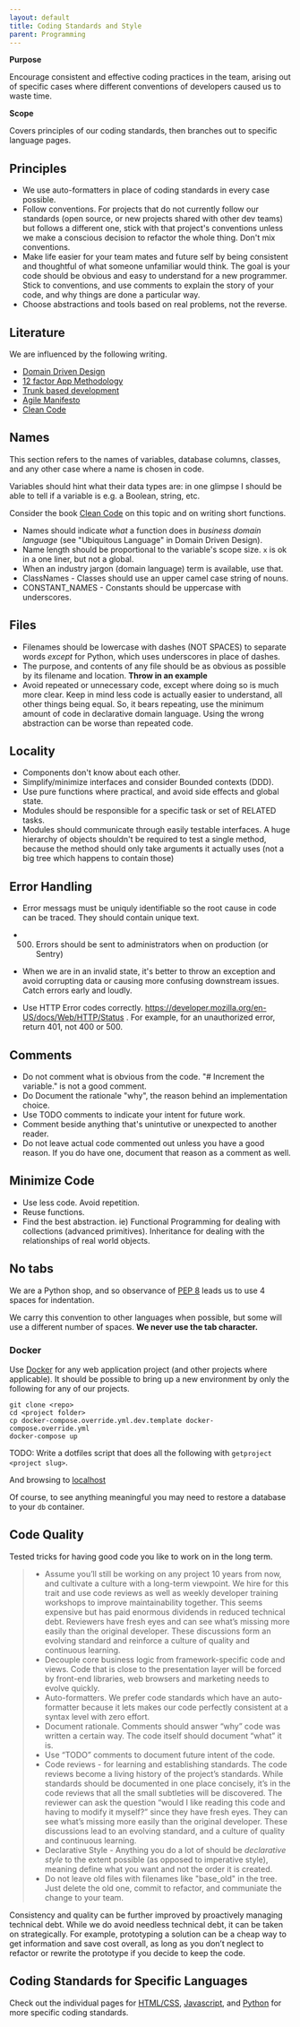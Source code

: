 ```yaml
---
layout: default
title: Coding Standards and Style
parent: Programming
---
```


**Purpose**

Encourage consistent and effective coding practices in the team, arising out of specific cases where different conventions of developers caused
us to waste time.

**Scope**

Covers principles of our coding standards, then branches out to specific language pages.

## Principles

  - We use auto-formatters in place of coding standards in every case
    possible.
  - Follow conventions. For projects that do not currently follow our
    standards (open source, or new projects shared with other dev teams)
    but follows a different one, stick with that project's conventions
    unless we make a conscious decision to refactor the whole thing.
    Don't mix conventions.
  - Make life easier for your team mates and future self by being
    consistent and thoughtful of what someone unfamiliar would think.
    The goal is your code should be obvious and easy to understand for a
    new programmer. Stick to conventions, and use comments to explain
    the story of your code, and why things are done a particular way.
  - Choose abstractions and tools based on real problems, not the
    reverse.

## Literature

We are influenced by the following writing.

  - [Domain Driven Design](https://en.wikipedia.org/wiki/Domain-driven_design)
  - [12 factor App Methodology](https://12factor.net/)
  - [Trunk based development](https://trunkbaseddevelopment.com/)
  - [Agile Manifesto](https://agilemanifesto.org/)
  - [Clean Code](https://www.oreilly.com/library/view/clean-code/9780136083238/)

## Names

This section refers to the names of variables, database columns,
classes, and any other case where a name is chosen in code.

Variables should hint what their data types are: in one glimpse I should
be able to tell if a variable is e.g. a Boolean, string, etc.

Consider the book [Clean Code](https://www.oreilly.com/library/view/clean-code/9780136083238/) on
this topic and on writing short functions.

  - Names should indicate *what* a function does in *business domain
    language* (see "Ubiquitous Language" in Domain Driven Design).
  - Name length should be proportional to the variable's scope size. `x`
    is ok in a one liner, but not a global.
  - When an industry jargon (domain language) term is available, use
    that.
  - ClassNames - Classes should use an upper camel case string of nouns.
  - CONSTANT\_NAMES - Constants should be uppercase with underscores.

## Files

  - Filenames should be lowercase with dashes (NOT SPACES) to separate
    words *except* for Python, which uses underscores in place of
    dashes.
  - The purpose, and contents of any file should be as obvious as
    possible by its filename and location. **Throw in an example**
  - Avoid repeated or unnecessary code, except where doing so is much
    more clear. Keep in mind less code is actually easier to understand,
    all other things being equal. So, it bears repeating, use the
    minimum amount of code in declarative domain language. Using the
    wrong abstraction can be worse than repeated code.

## Locality

  - Components don't know about each other.
  - Simplify/minimize interfaces and consider Bounded contexts (DDD).
  - Use pure functions where practical, and avoid side effects and
    global state.
  - Modules should be responsible for a specific task or set of RELATED
    tasks.
  - Modules should communicate through easily testable interfaces. A
    huge hierarchy of objects shouldn't be required to test a single
    method, because the method should only take arguments it actually
    uses (not a big tree which happens to contain those)

## Error Handling

  - Error messags must be uniquly identifiable so the root cause in code
    can be traced. They should contain unique text.

  - 500) Errors should be sent to administrators when on production (or
         Sentry)

  - When we are in an invalid state, it's better to throw an exception
    and avoid corrupting data or causing more confusing downstream
    issues. Catch errors early and loudly.

  - Use HTTP Error codes correctly.
    <https://developer.mozilla.org/en-US/docs/Web/HTTP/Status> . For
    example, for an unauthorized error, return 401, not 400 or 500.

## Comments

  - Do not comment what is obvious from the code. "\# Increment the
    variable." is not a good comment.
  - Do Document the rationale "why", the reason behind an implementation
    choice.
  - Use TODO comments to indicate your intent for future work.
  - Comment beside anything that's unintutive or unexpected to another
    reader.
  - Do not leave actual code commented out unless you have a good
    reason. If you do have one, document that reason as a comment as
    well.

## Minimize Code

  - Use less code. Avoid repetition.
  - Reuse functions.
  - Find the best abstraction. ie) Functional Programming for dealing
    with collections (advanced primitives). Inheritance for dealing with
    the relationships of real world objects.

## No tabs

We are a Python shop, and so observance of
[PEP 8](https://www.python.org/dev/peps/pep-0008/) leads us to use 4
spaces for indentation.

We carry this convention to other languages when possible, but some will
use a different number of spaces. **We never use the tab character.**

### Docker

Use [Docker](../devops/DOCKER) for any web application project (and
other projects where applicable). It should be possible to bring up a
new environment by only the following for any of our projects.

    git clone <repo>
    cd <project folder>
    cp docker-compose.override.yml.dev.template docker-compose.override.yml
    docker-compose up

TODO: Write a dotfiles script that does all the following with
`getproject <project slug>`.

And browsing to [localhost](http://localhost)

Of course, to see anything meaningful you may need to restore a database
to your `db` container.

## Code Quality

Tested tricks for having good code you like to work on in the long term.

>   - Assume you’ll still be working on any project 10 years from now,
>     and cultivate a culture with a long-term viewpoint. We hire for
>     this trait and use code reviews as well as weekly developer
>     training workshops to improve maintainability together. This seems
>     expensive but has paid enormous dividends in reduced technical
>     debt. Reviewers have fresh eyes and can see what’s missing more
>     easily than the original developer. These discussions form an
>     evolving standard and reinforce a culture of quality and
>     continuous learning.
>   - Decouple core business logic from framework-specific code and
>     views. Code that is close to the presentation layer will be forced
>     by front-end libraries, web browsers and marketing needs to evolve
>     quickly.
>   - Auto-formatters. We prefer code standards which have an
>     auto-formatter because it lets makes our code perfectly consistent
>     at a syntax level with zero effort.
>   - Document rationale. Comments should answer “why” code was written
>     a certain way. The code itself should document “what” it is.
>   - Use “TODO” comments to document future intent of the code.
>   - Code reviews - for learning and establishing standards. The code
>     reviews become a living history of the project’s standards. While
>     standards should be documented in one place concisely, it’s in the
>     code reviews that all the small subtleties will be discovered. The
>     reviewer can ask the question “would I like reading this code and
>     having to modify it myself?” since they have fresh eyes. They can
>     see what’s missing more easily than the original developer. These
>     discussions lead to an evolving standard, and a culture of quality
>     and continuous learning.
>   - Declarative Style - Anything you do a lot of should be
>     *declarative style* to the extent possible (as opposed to
>     imperative style), meaning define what you want and not the order
>     it is created.
>   - Do not leave old files with filenames like "base\_old" in the
>     tree. Just delete the old one, commit to refactor, and communiate
>     the change to your team.

Consistency and quality can be further improved by proactively managing
technical debt. While we do avoid needless technical debt, it can be
taken on strategically. For example, prototyping a solution can be a
cheap way to get information and save cost overall, as long as you don’t
neglect to refactor or rewrite the prototype if you decide to keep the
code.

## Coding Standards for Specific Languages

Check out the individual pages for [HTML/CSS](HTML_CSS),
[Javascript](JAVASCRIPT), and [Python](PYTHON) for more
specific coding standards.
